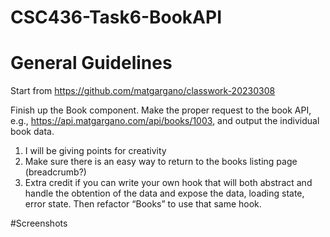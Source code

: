 # CSC436-Task6-BookAPI
# General Guidelines

Start from https://github.com/matgargano/classwork-20230308

Finish up the Book component. Make the proper request to the book API, e.g., https://api.matgargano.com/api/books/1003, and output the individual book data.

1. I will be giving points for creativity
2. Make sure there is an easy way to return to the books listing page (breadcrumb?)
3. Extra credit if you can write your own hook that will both abstract and handle the obtention of the data and expose the data, loading state, error state. Then refactor “Books” to use that same hook.

#Screenshots

